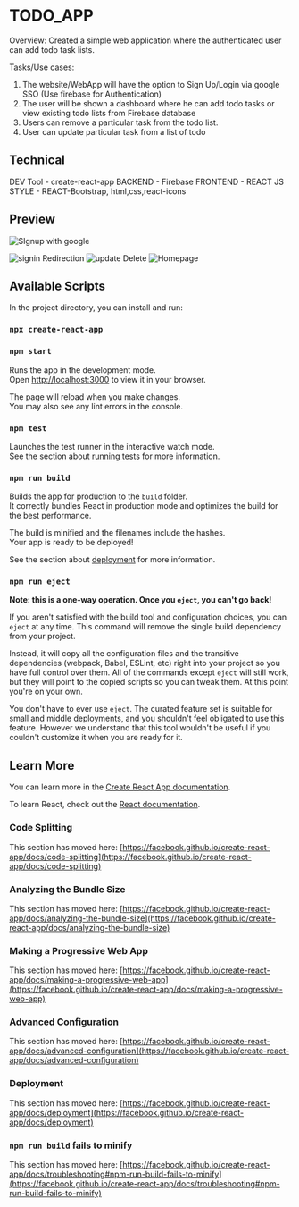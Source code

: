 # TODO_APP

Overview:
Created a simple web application where the authenticated user can add todo task lists.

Tasks/Use cases:
1. The website/WebApp will have the option to Sign Up/Login via google SSO (Use
firebase for Authentication)
2. The user will be shown a dashboard where he can add todo tasks or view existing todo
lists from Firebase database
3. Users can  remove a particular task from the todo
list.
4. User can update particular task from a list of todo


  ## Technical
  DEV Tool - create-react-app
  BACKEND - Firebase
  FRONTEND - REACT JS
  STYLE - REACT-Bootstrap, html,css,react-icons

  

 ## Preview 
 
![SIgnup with google](https://github.com/kavya191/TodoApp/assets/71579004/d68aefab-2739-4f8c-8640-c4cd51ecacc5)

![signin Redirection](https://github.com/kavya191/TodoApp/assets/71579004/17825cad-bc5d-4e95-a7c3-18341a425971)
![update Delete](https://github.com/kavya191/TodoApp/assets/71579004/061f5e01-7f9b-44fe-8e20-034ded614437)
![Homepage](https://github.com/kavya191/TodoApp/assets/71579004/b69b52b6-ffd3-45ff-abae-117500332295)


## Available Scripts

In the project directory, you can install and run:

### `npx create-react-app`
### `npm start`

Runs the app in the development mode.\
Open [http://localhost:3000](http://localhost:3000) to view it in your browser.

The page will reload when you make changes.\
You may also see any lint errors in the console.

### `npm test`

Launches the test runner in the interactive watch mode.\
See the section about [running tests](https://facebook.github.io/create-react-app/docs/running-tests) for more information.

### `npm run build`

Builds the app for production to the `build` folder.\
It correctly bundles React in production mode and optimizes the build for the best performance.

The build is minified and the filenames include the hashes.\
Your app is ready to be deployed!

See the section about [deployment](https://facebook.github.io/create-react-app/docs/deployment) for more information.

### `npm run eject`

**Note: this is a one-way operation. Once you `eject`, you can't go back!**

If you aren't satisfied with the build tool and configuration choices, you can `eject` at any time. This command will remove the single build dependency from your project.

Instead, it will copy all the configuration files and the transitive dependencies (webpack, Babel, ESLint, etc) right into your project so you have full control over them. All of the commands except `eject` will still work, but they will point to the copied scripts so you can tweak them. At this point you're on your own.

You don't have to ever use `eject`. The curated feature set is suitable for small and middle deployments, and you shouldn't feel obligated to use this feature. However we understand that this tool wouldn't be useful if you couldn't customize it when you are ready for it.

## Learn More

You can learn more in the [Create React App documentation](https://facebook.github.io/create-react-app/docs/getting-started).

To learn React, check out the [React documentation](https://reactjs.org/).

### Code Splitting

This section has moved here: [https://facebook.github.io/create-react-app/docs/code-splitting](https://facebook.github.io/create-react-app/docs/code-splitting)

### Analyzing the Bundle Size

This section has moved here: [https://facebook.github.io/create-react-app/docs/analyzing-the-bundle-size](https://facebook.github.io/create-react-app/docs/analyzing-the-bundle-size)

### Making a Progressive Web App

This section has moved here: [https://facebook.github.io/create-react-app/docs/making-a-progressive-web-app](https://facebook.github.io/create-react-app/docs/making-a-progressive-web-app)

### Advanced Configuration

This section has moved here: [https://facebook.github.io/create-react-app/docs/advanced-configuration](https://facebook.github.io/create-react-app/docs/advanced-configuration)

### Deployment

This section has moved here: [https://facebook.github.io/create-react-app/docs/deployment](https://facebook.github.io/create-react-app/docs/deployment)

### `npm run build` fails to minify

This section has moved here: [https://facebook.github.io/create-react-app/docs/troubleshooting#npm-run-build-fails-to-minify](https://facebook.github.io/create-react-app/docs/troubleshooting#npm-run-build-fails-to-minify)
